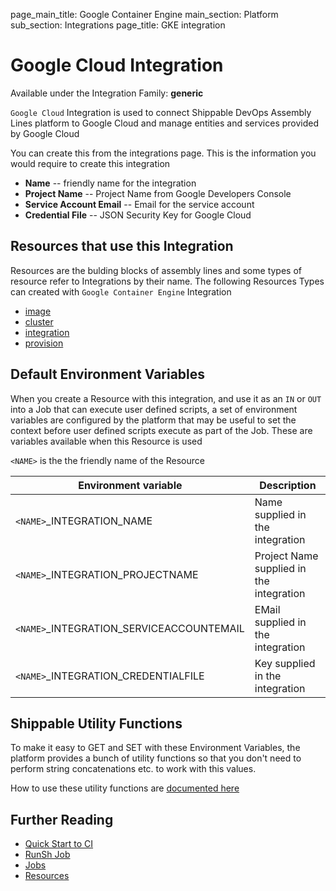 page_main_title: Google Container Engine
main_section: Platform
sub_section: Integrations
page_title: GKE integration

# Google Cloud Integration

Available under the Integration Family: **generic**

`Google Cloud` Integration is used to connect Shippable DevOps Assembly Lines platform to Google Cloud and manage entities and services provided by Google Cloud

You can create this from the integrations page. This is the information you would require to create this integration

* **Name** -- friendly name for the integration
* **Project Name** -- Project Name from Google Developers Console
* **Service Account Email** -- Email for the service account
* **Credential File** -- JSON Security Key for Google Cloud

## Resources that use this Integration
Resources are the bulding blocks of assembly lines and some types of resource refer to Integrations by their name. The following Resources Types can created with `Google Container Engine` Integration 

* [image](/workflow/platform/resource/image)
* [cluster](/workflow/platform/resource/cluster)
* [integration](/workflow/platform/resource/integration)
* [provision](/workflow/platform/resource/provision)

## Default Environment Variables
When you create a Resource with this integration, and use it as an `IN` or `OUT` into a Job that can execute user defined scripts, a set of environment variables are configured by the platform that may be useful to set the context before user defined scripts execute as part of the Job. These are variables available when this Resource is used

`<NAME>` is the the friendly name of the Resource

| Environment variable						| Description      |
| ------			 							|----------------- |
| `<NAME>`\_INTEGRATION\_NAME   			      | Name supplied in the integration |
| `<NAME>`\_INTEGRATION\_PROJECTNAME		      | Project Name supplied in the integration |
| `<NAME>`\_INTEGRATION\_SERVICEACCOUNTEMAIL  | EMail supplied in the integration |
| `<NAME>`\_INTEGRATION\_CREDENTIALFILE	      | Key supplied in the integration |

## Shippable Utility Functions
To make it easy to GET and SET with these Environment Variables, the platform provides a bunch of utility functions so that you don't need to perform string concatenations etc. to work with this values.

How to use these utility functions are [documented here](/platform/tutorial/workflow/howto-use-shipctl)

## Further Reading
* [Quick Start to CI](/getting-started/ci-sample)
* [RunSh Job](/platform/workflow/job/runsh)
* [Jobs](/platform/workflow/job/overview)
* [Resources](/platform/workflow/resource/overview)
